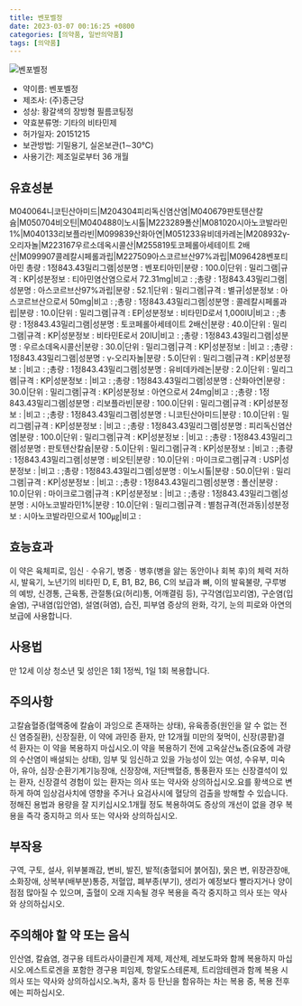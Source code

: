 ```yaml
---
title: 벤포벨정
date: 2023-03-07 00:16:25 +0800
categories: [의약품, 일반의약품]
tags: [의약품]
---
```

![벤포벨정](https://nedrug.mfds.go.kr/pbp/cmn/itemImageDownload/1NOwp2F65RS)

- 약이름: 벤포벨정
- 제조사: (주)종근당
- 성상: 황갈색의 장방형 필름코팅정
- 약효분류명: 기타의 비타민제
- 허가일자: 20151215
- 보관방법: 기밀용기, 실온보관(1∼30℃)
- 사용기간: 제조일로부터 36 개월
## 유효성분
M040064니코틴산아미드|M204304피리독신염산염|M040679판토텐산칼슘|M050704비오틴|M040488이노시톨|M223289폴산|M081020시아노코발라민1%|M040133리보플라빈|M099839산화아연|M051233유비데카레논|M208932γ-오리자놀|M223167우르소데옥시콜산|M255819토코페롤아세테이트 2배산|M099907콜레칼시페롤과립|M227509아스코르브산97%과립|M096428벤포티아민
총량 : 1정843.43밀리그램|성분명 : 벤포티아민|분량 : 100.0|단위 : 밀리그램|규격 : KP|성분정보 : 티아민염산염으로서 72.31mg|비고 : ;총량 : 1정843.43밀리그램|성분명 : 아스코르브산97%과립|분량 : 52.1|단위 : 밀리그램|규격 : 별규|성분정보 : 아스코르브산으로서 50mg|비고 : ;총량 : 1정843.43밀리그램|성분명 : 콜레칼시페롤과립|분량 : 10.0|단위 : 밀리그램|규격 : EP|성분정보 : 비타민D로서 1,000IU|비고 : ;총량 : 1정843.43밀리그램|성분명 : 토코페롤아세테이트 2배산|분량 : 40.0|단위 : 밀리그램|규격 : KP|성분정보 : 비타민E로서 20IU|비고 : ;총량 : 1정843.43밀리그램|성분명 : 우르소데옥시콜산|분량 : 30.0|단위 : 밀리그램|규격 : KP|성분정보 : |비고 : ;총량 : 1정843.43밀리그램|성분명 : γ-오리자놀|분량 : 5.0|단위 : 밀리그램|규격 : KP|성분정보 : |비고 : ;총량 : 1정843.43밀리그램|성분명 : 유비데카레논|분량 : 2.0|단위 : 밀리그램|규격 : KP|성분정보 : |비고 : ;총량 : 1정843.43밀리그램|성분명 : 산화아연|분량 : 30.0|단위 : 밀리그램|규격 : KP|성분정보 : 아연으로서 24mg|비고 : ;총량 : 1정843.43밀리그램|성분명 : 리보플라빈|분량 : 100.0|단위 : 밀리그램|규격 : KP|성분정보 : |비고 : ;총량 : 1정843.43밀리그램|성분명 : 니코틴산아미드|분량 : 10.0|단위 : 밀리그램|규격 : KP|성분정보 : |비고 : ;총량 : 1정843.43밀리그램|성분명 : 피리독신염산염|분량 : 100.0|단위 : 밀리그램|규격 : KP|성분정보 : |비고 : ;총량 : 1정843.43밀리그램|성분명 : 판토텐산칼슘|분량 : 5.0|단위 : 밀리그램|규격 : KP|성분정보 : |비고 : ;총량 : 1정843.43밀리그램|성분명 : 비오틴|분량 : 10.0|단위 : 마이크로그램|규격 : USP|성분정보 : |비고 : ;총량 : 1정843.43밀리그램|성분명 : 이노시톨|분량 : 50.0|단위 : 밀리그램|규격 : KP|성분정보 : |비고 : ;총량 : 1정843.43밀리그램|성분명 : 폴산|분량 : 10.0|단위 : 마이크로그램|규격 : KP|성분정보 : |비고 : ;총량 : 1정843.43밀리그램|성분명 : 시아노코발라민1%|분량 : 10.0|단위 : 밀리그램|규격 : 별첨규격(전과동)|성분정보 : 시아노코발라민으로서 100㎍|비고 :
## 효능효과
이 약은 육체피로, 임신ㆍ수유기, 병중ㆍ병후(병을 앓는 동안이나 회복 후)의 체력 저하 시, 발육기, 노년기의 비타민 D, E, B1, B2, B6, C의 보급과 뼈, 이의 발육불량, 구루병의 예방, 신경통, 근육통, 관절통(요(허리)통, 어깨결림 등), 구각염(입꼬리염), 구순염(입술염), 구내염(입안염), 설염(혀염), 습진, 피부염 증상의 완화, 각기, 눈의 피로와 아연의 보급에 사용합니다.
## 사용법
만 12세 이상 청소년 및 성인은 1회 1정씩, 1일 1회 복용합니다.
## 주의사항
고칼슘혈증(혈액중에 칼슘이 과잉으로 존재하는 상태), 유육종증(원인을 알 수 없는 전신 염증질환), 신장질환, 이 약에 과민증 환자, 만 12개월 미만의 젖먹이, 신장(콩팥)결석 환자는 이 약을 복용하지 마십시오.이 약을 복용하기 전에 고옥살산뇨증(요중에 과량의 수산염이 배설되는 상태), 임부 및 임신하고 있을 가능성이 있는 여성, 수유부, 미숙아, 유아, 심장·순환기계기능장애, 신장장애, 저단백혈증, 통풍환자 또는 신장결석이 있는 환자, 신장결석 경험이 있는 환자는 의사 또는 약사와 상의하십시오.요를 황색으로 변하게 하여 임상검사치에 영향을 주거나 요검사시에 혈당의 검출을 방해할 수 있습니다.정해진 용법과 용량을 잘 지키십시오.1개월 정도 복용하여도 증상의 개선이 없을 경우 복용을 즉각 중지하고 의사 또는 약사와 상의하십시오.
## 부작용
구역, 구토, 설사, 위부불쾌감, 변비, 발진, 발적(충혈되어 붉어짐), 묽은 변, 위장관장애, 소화장애, 상복부(배부분)통증, 저혈압, 폐부종(부기), 생리가 예정보다 빨라지거나 양이 점점 많아질 수 있으며, 출혈이 오래 지속될 경우 복용을 즉각 중지하고 의사 또는 약사와 상의하십시오.
## 주의해야 할 약 또는 음식
인산염, 칼슘염, 경구용 테트라사이클린계 제제, 제산제, 레보도파와 함께 복용하지 마십시오.에스트로겐을 포함한 경구용 피임제, 항알도스테론제, 트리암테렌과 함께 복용 시 의사 또는 약사와 상의하십시오.녹차, 홍차 등 탄닌을 함유하는 차는 복용 중, 복용 전후에는 피하십시오.
